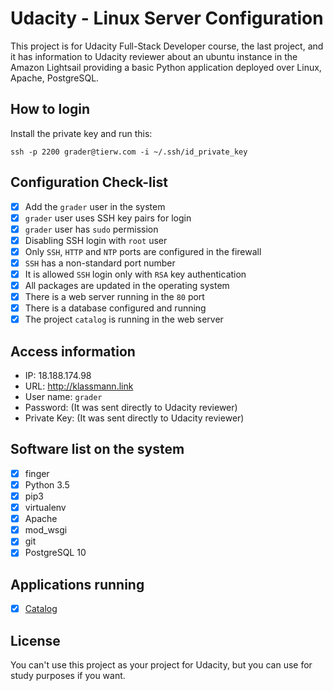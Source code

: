 # Udacity - Linux Server Configuration
This project is for Udacity Full-Stack Developer course, the last project, and it has information to Udacity reviewer about an ubuntu instance in the Amazon Lightsail providing a basic Python application deployed over Linux, Apache, PostgreSQL.

## How to login

Install the private key and run this:

    ssh -p 2200 grader@tierw.com -i ~/.ssh/id_private_key

## Configuration Check-list
- [X] Add the `grader` user in the system
- [X] `grader` user uses SSH key pairs for login
- [X] `grader` user has `sudo` permission
- [X] Disabling SSH login with `root` user
- [X] Only `SSH`, `HTTP` and `NTP` ports are configured in the firewall
- [X] `SSH` has a non-standard port number
- [X] It is allowed `SSH` login only with `RSA` key authentication
- [X] All packages are updated in the operating system
- [X] There is a web server running in the `80` port
- [X] There is a database configured and running
- [X] The project `catalog` is running in the web server

## Access information
- IP: 18.188.174.98
- URL: http://klassmann.link
- User name: `grader`
- Password: (It was sent directly to Udacity reviewer)
- Private Key: (It was sent directly to Udacity reviewer)

## Software list on the system
- [X] finger
- [X] Python 3.5
- [X] pip3
- [X] virtualenv
- [X] Apache
- [X] mod_wsgi
- [X] git
- [X] PostgreSQL 10

## Applications running
- [X] [Catalog](https://github.com/klassmann/udacity-catalog)


## License
You can't use this project as your project for Udacity, but you can use for study purposes if you want.
